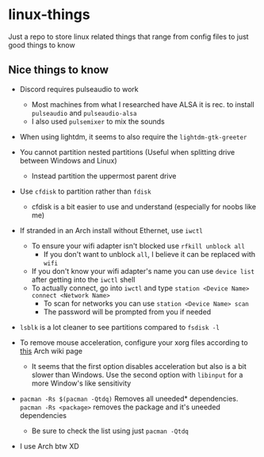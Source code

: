 # linux-things
Just a repo to store linux related things that range from config files
to just good things to know

## Nice things to know

- Discord requires pulseaudio to work
  - Most machines from what I researched have ALSA it is rec. to install
  `pulseaudio` and `pulseaudio-alsa`
  - I also used `pulsemixer` to mix the sounds

- When using lightdm, it seems to also require the `lightdm-gtk-greeter`

- You cannot partition nested partitions (Useful when splitting drive
between Windows and Linux)
  - Instead partition the uppermost parent drive

- Use `cfdisk` to partition rather than `fdisk`
  - cfdisk is a bit easier to use and understand (especially for noobs like me)

- If stranded in an Arch install without Ethernet, use `iwctl`
  - To ensure your wifi adapter isn't blocked use `rfkill unblock all`
    - If you don't want to unblock `all`, I believe it can be replaced with `wifi`
  - If you don't know your wifi adapter's name you can use `device list` after getting
  into the `iwctl` shell
  - To actually connect, go into `iwctl` and type `station <Device Name> connect <Network Name>`
    - To scan for networks you can use `station <Device Name> scan`
    - The password will be prompted from you if needed

- `lsblk` is a lot cleaner to see partitions compared to `fsdisk -l`

- To remove mouse acceleration, configure your xorg files according to
[this](https://wiki.archlinux.org/index.php/Mouse_acceleration) Arch wiki page
  - It seems that the first option disables acceleration but also is a bit slower
  than Windows. Use the second option with `libinput` for a more Window's like sensitivity

- `pacman -Rs $(pacman -Qtdq)` Removes all uneeded* dependencies. `pacman -Rs <package>` removes
the package and it's uneeded dependencies
  - Be sure to check the list using just `pacman -Qtdq`

- I use Arch btw XD
